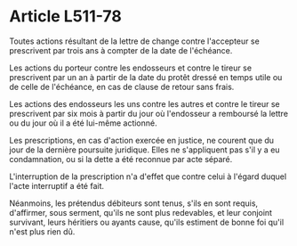 # Article L511-78

Toutes actions résultant de la lettre de change contre l'accepteur se prescrivent par trois ans à compter de la date de l'échéance.

Les actions du porteur contre les endosseurs et contre le tireur se prescrivent par un an à partir de la date du protêt dressé en temps utile ou de celle de l'échéance, en cas de clause de retour sans frais.

Les actions des endosseurs les uns contre les autres et contre le tireur se prescrivent par six mois à partir du jour où l'endosseur a remboursé la lettre ou du jour où il a été lui-même actionné.

Les prescriptions, en cas d'action exercée en justice, ne courent que du jour de la dernière poursuite juridique. Elles ne s'appliquent pas s'il y a eu condamnation, ou si la dette a été reconnue par acte séparé.

L'interruption de la prescription n'a d'effet que contre celui à l'égard duquel l'acte interruptif a été fait.

Néanmoins, les prétendus débiteurs sont tenus, s'ils en sont requis, d'affirmer, sous serment, qu'ils ne sont plus redevables, et leur conjoint survivant, leurs héritiers ou ayants cause, qu'ils estiment de bonne foi qu'il n'est plus rien dû.
